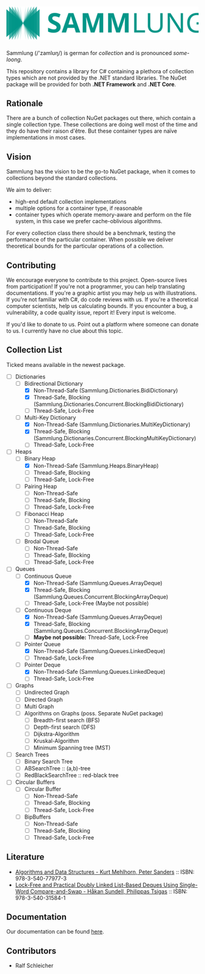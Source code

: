 # ![Sammlung](Images/LogoWithName.svg)

Sammlung (/'zamlʊŋ/) is german for *collection* and is pronounced *some-loong*.

This repository contains a library for C# containing a plethora of collection types which are not provided by the .NET
standard libraries. The NuGet package will be provided for both **.NET Framework** and **.NET Core**.

## Rationale

There are a bunch of collection NuGet packages out there, which contain a single collection type. These collections are
doing well most of the time and they do have their raison d'être. But these container types are naïve implementations in
most cases.

## Vision

Sammlung has the vision to be the go-to NuGet package, when it comes to collections beyond the standard collections.

We aim to deliver:

- high-end default collection implementations
- multiple options for a container type, if reasonable
- container types which operate memory-aware and perform on the file system, in this case we prefer cache-oblivious
  algorithms.

For every collection class there should be a benchmark, testing the performance of the particular container. When
possible we deliver theoretical bounds for the particular operations of a collection.

## Contributing

We encourage everyone to contribute to this project. Open-source lives from participation!
If you're not a programmer, you can help translating documentations. If you're a graphic artist you may help us with
illustrations. If you're not familiar with C#, do code reviews with us. If you're a theoretical computer scientists,
help us calculating bounds. If you encounter a bug, a vulnerability, a code quality issue, report it! Every input is
welcome.

If you'd like to donate to us. Point out a platform where someone can donate to us. I currently have no clue about this
topic.

## Collection List

Ticked means available in the newest package.

- [ ] Dictionaries
    - [ ] Bidirectional Dictionary
        - [X] Non-Thread-Safe (Sammlung.Dictionaries.BidiDictionary)
        - [X] Thread-Safe, Blocking (Sammlung.Dictionaries.Concurrent.BlockingBidiDictionary)
        - [ ] Thread-Safe, Lock-Free
    - [ ] Multi-Key Dictionary
        - [X] Non-Thread-Safe (Sammlung.Dictionaries.MultiKeyDictionary)
        - [X] Thread-Safe, Blocking (Sammlung.Dictionaries.Concurrent.BlockingMultiKeyDictionary)
        - [ ] Thread-Safe, Lock-Free
- [ ] Heaps
    - [ ] Binary Heap
        - [X] Non-Thread-Safe (Sammlung.Heaps.BinaryHeap)
        - [ ] Thread-Safe, Blocking
        - [ ] Thread-Safe, Lock-Free
    - [ ] Pairing Heap
        - [ ] Non-Thread-Safe
        - [ ] Thread-Safe, Blocking
        - [ ] Thread-Safe, Lock-Free
    - [ ] Fibonacci Heap
        - [ ] Non-Thread-Safe
        - [ ] Thread-Safe, Blocking
        - [ ] Thread-Safe, Lock-Free
    - [ ] Brodal Queue
        - [ ] Non-Thread-Safe
        - [ ] Thread-Safe, Blocking
        - [ ] Thread-Safe, Lock-Free
- [ ] Queues
    - [ ] Continuous Queue
        - [X] Non-Thread-Safe (Sammlung.Queues.ArrayDeque)
        - [X] Thread-Safe, Blocking (Sammlung.Queues.Concurrent.BlockingArrayDeque)
        - [ ] Thread-Safe, Lock-Free (Maybe not possible)
    - [ ] Continuous Deque
        - [X] Non-Thread-Safe (Sammlung.Queues.ArrayDeque)
        - [X] Thread-Safe, Blocking (Sammlung.Queues.Concurrent.BlockingArrayDeque)
        - [ ] **Maybe not possible:** Thread-Safe, Lock-Free
    - [ ] Pointer Queue
        - [X] Non-Thread-Safe (Sammlung.Queues.LinkedDeque)
        - [ ] Thread-Safe, Lock-Free
    - [ ] Pointer Deque
        - [X] Non-Thread-Safe (Sammlung.Queues.LinkedDeque)
        - [ ] Thread-Safe, Lock-Free
- [ ] Graphs
    - [ ] Undirected Graph
    - [ ] Directed Graph
    - [ ] Multi Graph
    - [ ] Algorithms on Graphs (poss. Separate NuGet package)
        - [ ] Breadth-first search (BFS)
        - [ ] Depth-first search (DFS)
        - [ ] Dijkstra-Algorithm
        - [ ] Kruskal-Algorithm
        - [ ] Minimum Spanning tree (MST)
- [ ] Search Trees
    - [ ] Binary Search Tree
    - [ ] ABSearchTree :: (a,b)-tree
    - [ ] RedBlackSearchTree :: red-black tree
- [ ] Circular Buffers
    - [ ] Circular Buffer
        - [ ] Non-Thread-Safe
        - [ ] Thread-Safe, Blocking
        - [ ] Thread-Safe, Lock-Free
    - [ ] BipBuffers
        - [ ] Non-Thread-Safe
        - [ ] Thread-Safe, Blocking
        - [ ] Thread-Safe, Lock-Free

## Literature

- [Algorithms and Data Structures - Kurt Mehlhorn, Peter Sanders](https://www.springer.com/de/book/9783540779773) ::
  ISBN: 978-3-540-77977-3
- [Lock-Free and Practical Doubly Linked List-Based Deques Using Single-Word Compare-and-Swap - Håkan Sundell, Philippas Tsigas](https://link.springer.com/chapter/10.1007/11516798_18) :: 
  ISBN: 978-3-540-31584-1
  
## Documentation

Our documentation can be found [here](https://schleicher-dev.github.io/Sammlung/).

## Contributors

- Ralf Schleicher




